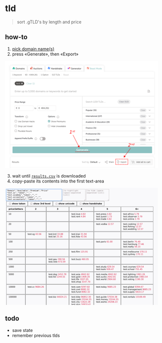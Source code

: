 # tld

> sort .gTLD's by length and price

## how-to

1. [pick domain name(s)](https://www.namecheap.com/domains/registration/results/?type=&domain=test)
2. press «Generate», then «Export»

![how-to](how-to.png)


3. wait until [`results.csv`](results.csv) is downloaded
4. copy-paste its contents into the first text-area

![screenshot](screenshot.png)


## todo

- save state
- remember previous tlds
